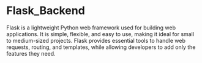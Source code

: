 # Flask_Backend
Flask is a lightweight Python web framework used for building web applications. It is simple, flexible, and easy to use, making it ideal for small to medium-sized projects. Flask provides essential tools to handle web requests, routing, and templates, while allowing developers to add only the features they need.

